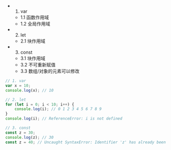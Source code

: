 * 1. var
    * 1.1 函数作用域
    * 1.2 全局作用域
* 2. let
    * 2.1 块作用域
* 3. const
    * 3.1 块作用域
    * 3.2 不可重新赋值
    * 3.3 数组/对象的元素可以修改

```javascript
// 1. var
var x = 10;
console.log(x); // 10

// 2. let
for (let i = 0; i < 10; i++) {
    console.log(i); // 0 1 2 3 4 5 6 7 8 9
}
console.log(i); // ReferenceError: i is not defined

// 3. const
const z = 30;
console.log(z); // 30
const z = 40; // Uncaught SyntaxError: Identifier 'z' has already been declared
```